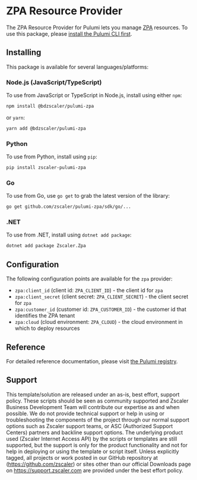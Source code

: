 # ZPA Resource Provider

The ZPA Resource Provider for Pulumi lets you manage [ZPA](http://github.com/zscaler/pulumi-zpa) resources. To use
this package, please [install the Pulumi CLI first](https://pulumi.com/).

## Installing

This package is available for several languages/platforms:

### Node.js (JavaScript/TypeScript)

To use from JavaScript or TypeScript in Node.js, install using either `npm`:

```bash
npm install @bdzscaler/pulumi-zpa
```

or `yarn`:

```bash
yarn add @bdzscaler/pulumi-zpa
```

### Python

To use from Python, install using `pip`:

```bash
pip install zscaler-pulumi-zpa
```

### Go

To use from Go, use `go get` to grab the latest version of the library:

```bash
go get github.com/zscaler/pulumi-zpa/sdk/go/...
```

### .NET

To use from .NET, install using `dotnet add package`:

```bash
dotnet add package Zscaler.Zpa
```

## Configuration

The following configuration points are available for the `zpa` provider:

- `zpa:client_id` (client id: `ZPA_CLIENT_ID`) - the client id for `zpa`
- `zpa:client_secret` (client secret: `ZPA_CLIENT_SECRET`) - the client secret for `zpa`
- `zpa:customer_id` (customer id: `ZPA_CUSTOMER_ID`) - the customer id that identifies the ZPA tenant
- `zpa:cloud` (cloud environment: `ZPA_CLOUD`) - the cloud environment in which to deploy resources

## Reference

For detailed reference documentation, please visit [the Pulumi registry](https://www.pulumi.com/registry/packages/zpa/api-docs/).

## Support

This template/solution are released under an as-is, best effort, support
policy. These scripts should be seen as community supported and Zscaler
Business Development Team will contribute our expertise as and when possible.
We do not provide technical support or help in using or troubleshooting the components
of the project through our normal support options such as Zscaler support teams,
or ASC (Authorized Support Centers) partners and backline
support options. The underlying product used (Zscaler Internet Access API) by the
scripts or templates are still supported, but the support is only for the
product functionality and not for help in deploying or using the template or
script itself. Unless explicitly tagged, all projects or work posted in our
GitHub repository at (<https://github.com/zscaler>) or sites other
than our official Downloads page on <https://support.zscaler.com>
are provided under the best effort policy.
